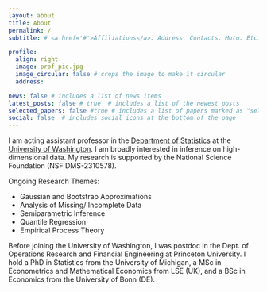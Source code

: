 ```yaml
---
layout: about
title: About
permalink: /
subtitle: # <a href='#'>Affiliations</a>. Address. Contacts. Moto. Etc.

profile:
  align: right
  image: prof_pic.jpg
  image_circular: false # crops the image to make it circular
  address: 

news: false # includes a list of news items
latest_posts: false # true  # includes a list of the newest posts
selected_papers: false #true # includes a list of papers marked as "selected={true}"
social: false  # includes social icons at the bottom of the page
---
```


I am acting assistant professor in the [Department of Statistics](https://stat.uw.edu) at the [University of Washington](https://www.washington.edu). I am broadly interested in inference on high-dimensional data. My research is supported by the National Science Foundation (NSF DMS-2310578). 

Ongoing Research Themes:
 * Gaussian and Bootstrap Approximations
 * Analysis of Missing/ Incomplete Data
 * Semiparametric Inference
 * Quantile Regression
 * Empirical Process Theory

Before joining the University of Washington, I was postdoc in the Dept. of Operations Research and Financial Engineering at Princeton University. I hold a PhD in Statistics from the University of Michigan, a MSc in Econometrics and Mathematical Economics from LSE (UK), and a BSc in Economics from the University of Bonn (DE). 
